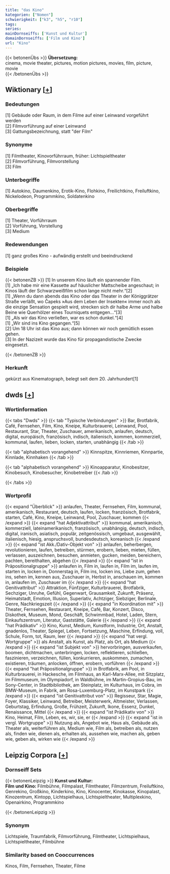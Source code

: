 ```yaml
---
title: "das Kino"
kategorien: ["Nomen"]
schwierigkeit: ["k3", "h5", "r10"]
tags:
series:
mainDornseiffs: ['Kunst und Kultur']
domainDornseiffs: ['Film und Kino']
url: "Kino"
---
```


{{< betonenÜbs >}}
**Übersetzung:**  
cinema, movie theater, pictures, motion pictures, movies, film, picture, movie  
{{< /betonenÜbs >}}

## Wiktionary [[+](https://de.wiktionary.org/wiki/Kino)]

### Bedeutungen
[1] Gebäude oder Raum, in dem Filme auf einer Leinwand vorgeführt werden  
[2] Filmvorführung auf einer Leinwand  
[3] Gattungsbezeichnung, statt "der Film"  

### Synonyme
[1] Filmtheater, Kinovorführraum, früher: Lichtspieltheater  
[2] Filmvorführung, Filmvorstellung  
[3] Film  

### Unterbegriffe
[1] Autokino, Daumenkino, Erotik-Kino, Flohkino, Freilichtkino, Freiluftkino, Nickelodeon, Programmkino, Soldatenkino  

### Oberbegriffe
[1] Theater, Vorführraum  
[2] Vorführung, Vorstellung  
[3] Medium  

### Redewendungen
[1] ganz großes Kino - aufwändig erstellt und beeindruckend  

### Beispiele
{{< betonenZB >}}
[1] In unserem Kino läuft ein spannender Film.  
[1] „Ich habe mir eine Kassette auf häuslicher Mattscheibe angeschaut; in Kinos läuft der Schwarzweißfilm schon lange nicht mehr.“[2]  
[1] „Wenn du dann abends das Kino oder das Theater in der Königgrätzer Straße verläßt, wo Čapeks »Aus dem Leben der Insekten« immer noch als die einzige Sensation gespielt wird, strecken sich dir halbe Arme und halbe Beine wie Querhölzer eines Tourniquets entgegen…“[3]  
[1] „Als wir das Kino verließen, war es schon dunkel.“[4]  
[1] „Wir sind ins Kino gegangen.“[5]  
[2] Um 18 Uhr ist das Kino aus; dann können wir noch gemütlich essen gehen.  
[3] In der Nazizeit wurde das Kino für propagandistische Zwecke eingesetzt.  

{{< /betonenZB >}}
### Herkunft
gekürzt aus Kinematograph, belegt seit dem 20. Jahrhundert[1]  



## dwds [[+](https://www.dwds.de/wb/Kino)]

### Wortinformation
{{< tabs "Dwds" >}}
{{< tab "Typische Verbindungen" >}}
Bar, Brotfabrik, Café, Fernsehen, Film, Kino, Kneipe, Kulturbrauerei, Leinwand, Pool, Restaurant, Star, Theater, Zuschauer, amerikanisch, anlaufen, deutsch, digital, europäisch, französisch, indisch, italienisch, kommen, kommerziell, kommunal, laufen, lieben, locken, starten, unabhängig
{{< /tab >}}

{{< tab "alphabetisch vorangehend" >}}
Kinnspitze, Kinnriemen, Kinnpartie, Kinnlade, Kinnhaken
{{< /tab >}}

{{< tab "alphabetisch vorangehend" >}}
Kinoapparatur, Kinobesitzer, Kinobesuch, Kinobesucher, Kinobetreiber
{{< /tab >}}

{{< /tabs >}}

### Wortprofil
{{< expand "Überblick" >}} anlaufen, Theater, Fernsehen, Film, kommunal, amerikanisch, Restaurant, deutsch, laufen, locken, französisch, Brotfabrik, starten, Café, Kino, Kneipe, Leinwand, Pool, Zuschauer, kommen {{< /expand >}}
{{< expand "hat Adjektivattribut" >}} kommunal, amerikanisch, kommerziell, lateinamerikanisch, französisch, unabhängig, deutsch, indisch, digital, iranisch, asiatisch, populär, zeitgenössisch, umgebaut, ausgewählt, italienisch, hiesig, anspruchsvoll, bundesdeutsch, koreanisch {{< /expand >}}
{{< expand "ist Akk./Dativ-Objekt von" >}} anlaufen, beherbergen, revolutionieren, laufen, betreiben, stürmen, erobern, lieben, mieten, füllen, verlassen, auszeichnen, besuchen, anmieten, gucken, meiden, bereichern, pachten, bereithalten, abgehen {{< /expand >}}
{{< expand "ist in Präpositionalgruppe" >}} anlaufen in, Film in, laufen in, Film im, laufen im, starten in, locken in, Donnerstag in, Film ins, locken ins, Liebe zum, gehen ins, sehen im, kennen aus, Zuschauer in, Herbst in, anschauen im, kommen in, anlaufen im, Zuschauer im {{< /expand >}}
{{< expand "hat Genitivattribut" >}} Attraktion, Fünfziger, Kulturbrauerei, Brotfabrik, Sechziger, Unruhe, Gefühl, Gegenwart, Grausamkeit, Zukunft, Präsenz, Heimatstadt, Emotion, Illusion, Superlativ, Achtziger, Siebziger, Berlinale, Genre, Nachkriegszeit {{< /expand >}}
{{< expand "in Koordination mit" >}} Theater, Fernsehen, Restaurant, Kneipe, Café, Bar, Konzert, Disco, Diskothek, Museum, Mond, Geschäft, Schwimmbad, Hotel, Laden, Stern, Einkaufszentrum, Literatur, Gaststätte, Galerie {{< /expand >}}
{{< expand "hat Prädikativ" >}} Kino, Kunst, Medium, Kunstform, Industrie, Ort, Anstalt, gnadenlos, Theater, Spiegel, Leben, Fortsetzung, Maschine, Erfindung, voll, Schule, Form, tot, Raum, leer {{< /expand >}}
{{< expand "hat vergl. Wortgruppe" >}} als Anstalt, als Kunst, als Platz, als Ort, als Medium {{< /expand >}}
{{< expand "ist Subjekt von" >}} hervorbringen, ausverkaufen, boomen, dichtmachen, unterbringen, locken, reflektieren, schließen, faszinieren, verzeichnen, füllen, konkurrieren, auskommen, zumachen, existieren, träumen, anlocken, öffnen, erobern, vorführen {{< /expand >}}
{{< expand "hat Präpositionalgruppe" >}} in Brotfabrik, am Pool, in Kulturbrauerei, in Hackesche, im Filmhaus, an Karl-Marx-Allee, mit Sitzplatz, im Filmmuseum, im Olympiadorf, in Waldbühne, im Martin-Gropius-Bau, im Sony-Center, in Stadtbibliothek, am Steinplatz, im Kulturhaus, im Cobra, im BMW-Museum, in Fabrik, am Rosa-Luxemburg-Platz, im Kunstpark {{< /expand >}}
{{< expand "ist Genitivattribut von" >}} Regisseur, Star, Magie, Foyer, Klassiker, Leinwand, Betreiber, Meisterwerk, Altmeister, Verlassen, Geburtstag, Erfindung, Große, Frühzeit, Zukunft, Ikone, Essenz, Dunkel, Renaissance, Mittel {{< /expand >}}
{{< expand "ist Prädikativ von" >}} Kino, Heimat, Film, Leben, es, wir, sie, er {{< /expand >}}
{{< expand "ist in vergl. Wortgruppe" >}} Nutzung als, Angebot wie, Haus als, Gebäude als, Theater als, weiterführen als, Medium wie, Film als, betreiben als, nutzen als, finden wie, dienen als, erhalten als, aussehen wie, machen als, geben wie, geben als, wirken wie {{< /expand >}}

## Leipzig Corpora [[+](https://corpora.uni-leipzig.de/en/res?word=Kino&corpusId=deu_newscrawl-public_2018)]

### Dornseiff Sets
{{< betonenLeipzig >}}
**Kunst und Kultur:**  
**Film und Kino:** Filmbühne, Filmpalast, Filmtheater, Filmzentrum, Freiluftkino, Genrekino, Großkino, Kinderkino, Kino, Kinocenter, Kinokasse, Kinopalast, Kinozentrum, Kintopp, Lichtspielhaus, Lichtspieltheater, Multiplexkino, Openairkino, Programmkino  

{{< /betonenLeipzig >}}

### Synonym
Lichtspiele, Traumfabrik, Filmvorführung, Filmtheater, Lichtspielhaus, Lichtspieltheater, Filmbühne


### Similarity based on Cooccurrences
Kinos, Film, Fernsehen, Theater, Filme

